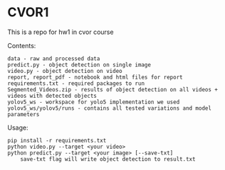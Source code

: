 CVOR1
==============================

This is a repo for hw1 in cvor course

Contents:

	data - raw and processed data
	predict.py - object detection on single image
	video.py - object detection on video
	report, report_pdf - notebook and html files for report
	requirements.txt - required packages to run
	Segmented_Videos.zip - results of object detection on all videos + videos with detected objects
	yolov5_ws - workspace for yolo5 implementation we used
	yolov5_ws/yolov5/runs - contains all tested variations and model parameters
	
Usage:
	
	pip install -r requirements.txt
	python video.py --target <your video>
	python predict.py --target <your image> [--save-txt] 
		save-txt flag will write object detection to result.txt
